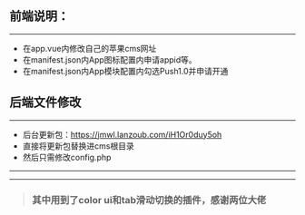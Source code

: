 ## 前端说明： ##
------
* 在app.vue内修改自己的苹果cms网址
* 在manifest.json内App图标配置内申请appid等。
* 在manifest.json内App模块配置内勾选Push1.0并申请开通

## 后端文件修改 ##
------
* 后台更新包：https://jmwl.lanzoub.com/iH1Or0duy5oh
* 直接将更新包替换进cms根目录
* 然后只需修改config.php
------
------

> ### 其中用到了color ui和tab滑动切换的插件，感谢两位大佬 ###